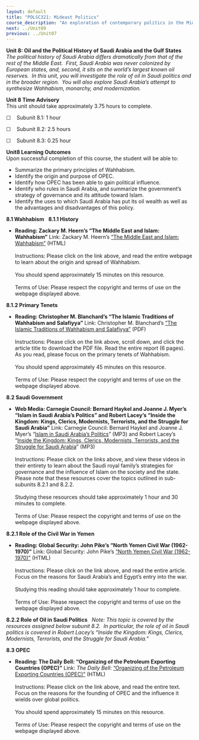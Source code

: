 ```yaml
---
layout: default
title: "POLSC321: Mideast Politics"
course_description: "An exploration of contemporary politics in the Middle East, examining the salient geographical, historical, and religious features of the area. Analyzes the role of political elites, the Arab-Israeli conflict, gender politics, and factors that have inhibited the growth of democracy."
next: ../Unit09
previous: ../Unit07
---
```

**Unit 8: Oil and the Political History of Saudi Arabia and the Gulf
States** <span id="8"></span> 
*The political history of Saudi Arabia differs dramatically from that of
the rest of the Middle East.  First, Saudi Arabia was never colonized by
European states, and, second, it sits on the world’s largest known oil
reserves.  In this unit, you will investigate the role of oil in Saudi
politics and in the broader region.  You will also explore Saudi
Arabia’s attempt to synthesize Wahhabism, monarchy, and modernization.*

**Unit 8 Time Advisory**  
This unit should take approximately 3.75 hours to complete.  
  
 ☐    Subunit 8.1: 1 hour  
  
 ☐    Subunit 8.2: 2.5 hours  
  
 ☐    Subunit 8.3: 0.25 hour

**Unit8 Learning Outcomes**  
Upon successful completion of this course, the student will be able
to:  
-   Summarize the primary principles of Wahhabism.
-   Identify the origin and purpose of OPEC.
-   Identify how OPEC has been able to gain political influence. 
-   Identify who rules in Saudi Arabia, and summarize the government’s
    strategy of governance and its attitude toward Islam.
-   Identify the uses to which Saudi Arabia has put its oil wealth as
    well as the advantages and disadvantages of this policy.

**8.1 Wahhabism** <span id="8.1"></span> 
**8.1.1 History** <span id="8.1.1"></span> 
-   **Reading: Zackary M. Heern’s “The Middle East and Islam:
    Wahhabism”**
    Link: Zackary M. Heern’s [“The Middle East and Islam:
    Wahhabism”](http://themiddleeastandislam.blogspot.com/2012/04/wahhabism.html)
    (HTML)  
        
     Instructions: Please click on the link above, and read the entire
    webpage to learn about the origin and spread of Wahhabism.  
        
     You should spend approximately 15 minutes on this resource.   
        
     Terms of Use: Please respect the copyright and terms of use on the
    webpage displayed above.

**8.1.2 Primary Tenets** <span id="8.1.2"></span> 
-   **Reading: Christopher M. Blanchard’s “The Islamic Traditions of
    Wahhabism and Salafiyya”**
    Link: Christopher M. Blanchard’s [“The Islamic Traditions of
    Wahhabism and Salafiyya”](http://www.fas.org/sgp/crs/misc/) (PDF)  
                  
     Instructions: Please click on the link above, scroll down, and
    click the article title to download the PDF file. Read the entire
    report (6 pages).  As you read, please focus on the primary tenets
    of Wahhabism.  
        
     You should spend approximately 45 minutes on this resource.  
        
     Terms of Use: Please respect the copyright and terms of use on the
    webpage displayed above.

**8.2 Saudi Government** <span id="8.2"></span> 
-   **Web Media: Carnegie Council: Bernard Haykel and Joanne J. Myer’s
    “Islam in Saudi Arabia’s Politics” and Robert Lacey’s “Inside the
    Kingdom: Kings, Clerics, Modernists, Terrorists, and the Struggle
    for Saudi Arabia”**
    Link: Carnegie Council: Bernard Haykel and Joanne J. Myer’s “[Islam
    in Saudi Arabia’s
    Politics](http://www.carnegiecouncil.org/studio/multimedia/20080221/000043?withOthers=1)”
    (MP3) and Robert Lacey’s “[Inside the Kingdom: Kings, Clerics,
    Modernists, Terrorists, and the Struggle for Saudi
    Arabia](http://www.carnegiecouncil.org/studio/multimedia/20091028/000270?withOthers=1)”
    (MP3)  
        
     Instructions: Please click on the links above, and view these
    videos in their entirety to learn about the Saudi royal family’s
    strategies for governance and the influence of Islam on the society
    and the state.  Please note that these resources cover the topics
    outlined in sub-subunits 8.2.1 and 8.2.2.  
        
     Studying these resources should take approximately 1 hour and 30
    minutes to complete.  
        
     Terms of Use: Please respect the copyright and terms of use on the
    webpage displayed above.

**8.2.1 Role of the Civil War in Yemen** <span id="8.2.1"></span> 
-   **Reading: Global Security: John Pike’s “North Yemen Civil War
    (1962-1970)”**
    Link: Global Security: John Pike’s [“North Yemen Civil War
    (1962-1970)”](http://www.globalsecurity.org/military/world/war/yemen.htm)
    (HTML)  
        
     Instructions: Please click on the link above, and read the entire
    article.  Focus on the reasons for Saudi Arabia’s and Egypt’s entry
    into the war.  
        
     Studying this reading should take approximately 1 hour to
    complete.  
        
     Terms of Use: Please respect the copyright and terms of use on the
    webpage displayed above.

**8.2.2 Role of Oil in Saudi Politics** <span id="8.2.2"></span> 
*Note: This topic is covered by the resources assigned below subunit
8.2.  In particular, the role of oil in Saudi politics is covered in
Robert Lacey’s “Inside the Kingdom: Kings, Clerics, Modernists,
Terrorists, and the Struggle for Saudi Arabia.”*

**8.3 OPEC** <span id="8.3"></span> 
-   **Reading: The Daily Bell: “Organizing of the Petroleum Exporting
    Countries (OPEC)”**
    Link: *The Daily Bell*: [“Organizing of the Petroleum Exporting
    Countries (OPEC)”](http://thedailybell.com/floatWindow.cfm?id=1964)
    (HTML)  
        
     Instructions: Please click on the link above, and read the entire
    text.  Focus on the reasons for the founding of OPEC and the
    influence it wields over global politics.  
        
     You should spend approximately 15 minutes on this resource.  
        
     Terms of Use: Please respect the copyright and terms of use on the
    webpage displayed above.


